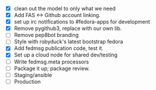 - [X] clean out the model to only what we need
- [X] Add FAS <-> Github account linking.
- [X] set up irc notifications to #fedora-apps for development
- [X] Remove pygithub3, replace with our own lib.
- [ ] Remove pep8bot branding
- [ ] Style with robyduck's latest bootstrap fedora
- [X] Add fedmsg publication code, test it.
- [X] Set up a cloud node for shared dev/testing
- [ ] Write fedmsg.meta processors
- [ ] Package it up; package review.
- [ ] Staging/ansible
- [ ] Production
